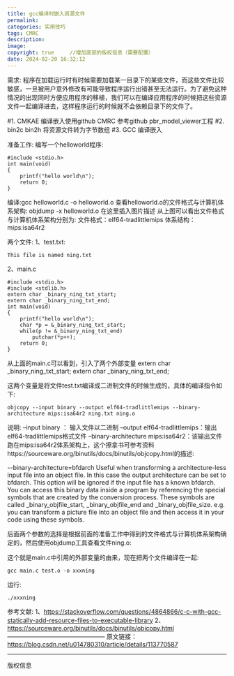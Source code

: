 ```yaml
---
title: gcc编译时嵌入资源文件
permalink: 
categories: 实用技巧
tags: CMRC
description: 
image: 
copyright: true     //增加底部的版权信息（需要配置）
date: 2024-02-20 16:32:12
---
```

需求:
程序在加载运行时有时候需要加载某一目录下的某些文件，而这些文件比较敏感，一旦被用户意外修改有可能导致程序运行出错甚至无法运行。为了避免这种情况的出现同时方便应用程序的移植，我们可以在编译应用程序的时候把这些资源文件一起编译进去，这样程序运行的时候就不会依赖目录下的文件了。

#1. CMKAE 编译嵌入使用github CMRC  参考github pbr_model_viewer工程
#2. bin2c bin2h 将资源文件转为字节数组 
#3. GCC 编译嵌入

<!--more-->



准备工作:
编写一个helloworld程序:
```
#include <stdio.h>
int main(void)
{
	printf("hello world\n");
	return 0;
}
```
编译:gcc helloworld.c -o helloworld.o
查看helloworld.o的文件格式与计算机体系架构:
objdump -x helloworld.o
在这里插入图片描述
从上图可以看出文件格式与计算机体系架构分别为:
文件格式：elf64-tradlittlemips
体系结构：mips:isa64r2

两个文件:
1、test.txt:
```
This file is named ning.txt
```
2、main.c
```
#include <stdio.h>
#include <stdlib.h>
extern char _binary_ning_txt_start;
extern char _binary_ning_txt_end;
int main(void)
{
	printf("hello world\n");
	char *p = &_binary_ning_txt_start;
	while(p != &_binary_ning_txt_end)
		putchar(*p++);
	return 0;
}
```
从上面的main.c可以看到，引入了两个外部变量
extern char _binary_ning_txt_start;
extern char _binary_ning_txt_end;

这两个变量是将文件test.txt编译成二进制文件的时候生成的，具体的编译指令如下:
```
objcopy --input binary --output elf64-tradlittlemips --binary-architecture mips:isa64r2 ning.txt ning.o
```
说明:
–input binary ： 输入文件以二进制
–output elf64-tradlittlemips：输出elf64-tradlittlemips格式文件
–binary-architecture mips:isa64r2：该输出文件跑在mips:isa64r2体系架构上，这个擦拿书可参考资料https://sourceware.org/binutils/docs/binutils/objcopy.html的描述:

--binary-architecture=bfdarch
Useful when transforming a architecture-less input file into an object file. 
In this case the output architecture can be set to bfdarch. This option will 
be ignored if the input file has a known bfdarch. You can access this binary
 data inside a program by referencing the special symbols that are created 
 by the conversion process. These symbols are called _binary_objfile_start,
 _binary_objfile_end and _binary_objfile_size. e.g. you can transform a 
 picture file into an object file and then access it in your code using 
 these symbols.

后面两个参数的选择是根据前面的准备工作中得到的文件格式与计算机体系架构确定的，然后使用objdump工具查看文件ning.o:

这个就是main.c中引用的外部变量的由来，现在把两个文件编译在一起:
```
gcc main.c test.o -o xxxning
```
运行:
```
./xxxning
````

参考文献:
1、https://stackoverflow.com/questions/4864866/c-c-with-gcc-statically-add-resource-files-to-executable-library
2、https://sourceware.org/binutils/docs/binutils/objcopy.html
————————————————
原文链接：https://blog.csdn.net/u014780310/article/details/113770587

<hr />
版权信息